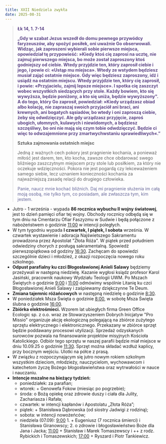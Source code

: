 ```yaml
---
title: XXII Niedziela zwykła
date: 2025-08-31
---
```


> **<span style="color: #5D4587;">Łk 14, 1. 7-14 </span>**
>
> **<span style="color: #5D4587;">„Gdy w szabat Jezus wszedł do domu pewnego przywódcy faryzeuszów, aby spożyć posiłek, oni uważnie Go obserwowali. Widząc, jak zaproszeni wybierali sobie pierwsze miejsca, opowiedział tę przypowieść: »Kiedy ktoś cię zaprosi na ucztę, nie zajmuj pierwszego miejsca, bo może został zaproszony ktoś godniejszy od ciebie. Wtedy przyjdzie ten, który zaprosił ciebie i jego, i powie ci: «Ustąp mu miejsca». Wtedy ze wstydem będziesz musiał zająć ostatnie miejsce. Gdy więc będziesz zaproszony, idź i usiądź na ostatnim miejscu. Wtedy przyjdzie ten, który cię zaprosił, i powie: «Przyjacielu, zajmij lepsze miejsce». I spotka cię zaszczyt wobec wszystkich siedzących przy stole. Każdy bowiem, kto się wywyższa, będzie poniżony, a kto się uniża, będzie wywyższony". A do tego, który Go zaprosił, powiedział: »Kiedy urządzasz obiad albo kolację, nie zapraszaj swoich przyjaciół ani braci, ani krewnych, ani bogatych sąsiadów, bo wtedy i oni zaproszą ciebie, żeby się odwdzięczyć. Ale gdy urządzasz przyjęcie, zaproś ubogich, ułomnych, kulawych i niewidomych, a będziesz szczęśliwy, bo oni nie mają się czym tobie odwdzięczyć. Będzie ci więc to odwzajemnione przy zmartwychwstaniu sprawiedliwych«.”</span>**
>
>
>
> **Sztuka zajmowania ostatnich miejsc**
>
> Jedną z ważnych cech pokory jest pragnienie kochania, a ponieważ miłość jest darem, ten, kto kocha, zawsze chce obdarować swego bliźniego zaszczytnym miejscem przy stole lub posiłkiem, za który nie oczekuje wdzięczności. Pokora nie jest pogardą czy lekceważeniem samego siebie, lecz uznaniem konieczności kochania za najważniejszą zasadę relacji do drugiego człowieka.
>
> <span style="color: #666699;">Panie, naucz mnie kochać bliźnich. Daj mi pragnienie służenia im całą moją osobą, nie tylko tym, co posiadam, ale zwłaszcza tym, kim jestem.
> &nbsp;

- Jutro - 1 września - wypada **86 rocznica wybuchu II wojny światowej**, jest to dzień pamięci ofiar tej wojny. Obchody rocznicy odbędą się w tym dniu na Cmentarzu Ofiar Faszyzmu w Sudwie i będą połączone z nabożeństwem o godzinie <u>11:00</u> w intencji poległych.
- W tym tygodniu wypada **I czwartek, I piątek, I sobota** września. W czwartek wystawienie i adoracja Najświetszego Sakramentu prowadzona przez Apostolat "Złota Róża". W piątek przed południem odwiedziny chorych z posługą sakramentalną. Spowiedź pierwszopiątkowa od godziny <u>16:30</u>. Zachęcam do spowiedzi szczególnie dzieci i młodzież, z okazji rozpoczęcia nowego roku szkolnego.
- **Odpust parafialny ku czci Błogosławionej Anieli Salawy** będziemy przeżywali w następną niedzielę. Kazanie wygłosi ksiądz profesor Karol Jasiński, pracownik naukowy Wydziału Teologii UWM. Po Mszach Świętych o godzinie <u>9:00</u> i <u>11:00</u> odmówimy wspólnie Litanię ku czci Błogosławionej Anieli Salawy i zaśpiewamy dziękczynne Te Deum.
- **Zmiana tajemnic różańcowych** w następną niedzielę o godzinie <u>8:30</u>.
- W poniedziałek Msza Święta o godzinie <u>8:00</u>, w sobotę Msza Święta ślubna o godzinie <u>16:00</u>.
- **Zbiórka elektrośmieci.** Wzorem lat ubiegłych firma Green Office Ecologic sp. z o.o. wraz ze Stowarzyszeniem Dobrych Inicjatyw "Pro Missio" organizuje akcję ekologiczną polegającą na zbiórce zużytego sprzętu elektrycznego i elektronicznego. Przekazany w zbiórce sprzęt będzie poddawany procesowi utylizacji. Sprzedaż odzyskanych surowców pozwala na finansowanie projektów misyjnych Kościoła Katolickiego. Odbiór tego sprzętu w naszej parafii będzie miał miejsce w dniu 10.09.25 o godzinie <u>11:30</u>. Sprzęt można składać wzdłuż kaplicy, przy bocznym wejściu. Ulotki na półce z prasą.
- W związku z rozpoczynającym się jutro nowym rokiem szkolnym wszystkim dzieciom, młodzieży, nauczycielom, wychowawcom i katechetom życzę Bożego błogosławieństwa oraz wytrwałości w nauce i nauczaniu.
- **Intencje mszalne na bieżący tydzień:**
  - poniedziałek: za parafian;
  - wtorek: + Genowefa Fokow (miesiąc po pogrzebie);
  - środa: o Bożą opiekę oraz zdrowie duszy i ciała dla Julity, Zachariasza i Rafała;
  - czwartek: w intencji kapłanów i Apostolatu „Złota Róża”;
  - piątek: + Stanisława Dąbrowska (od siostry Jadwigi z rodziną);
  - sobota: w intencji nowożeńców;
  - niedziela (07.09): <u>9:00</u> 1. + Eugeniusz (7 rocznica śmierci) i Stanisława Giranowscy; 2. o zdrowie i błogosławieństwo Boże dla Jana i Jacka; <u>11:00</u> + Stanisław i Marek Tomaszewscy i ++ z rodz. Rybickich i Tomaszewskich; <u>17:00</u> + Ryszard i Piotr Tankiewicz.



